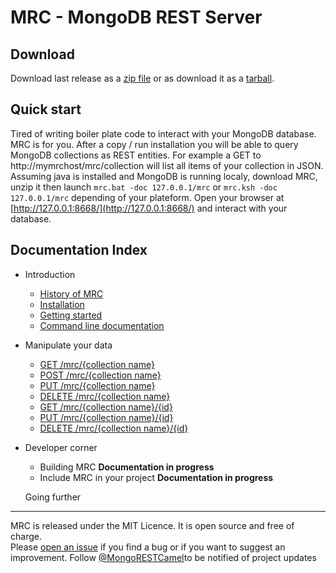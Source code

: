 MRC - MongoDB REST Server
==============================

Download
------------------------------
Download last release as a [zip file](http://padewitte.github.io/mrc/release/mrc-0.0.3.zip) or as download it as a [tarball](http://padewitte.github.io/mrc/release/mrc-0.0.3.tar.gz).

Quick start
-----------------------------
Tired of writing boiler plate code to interact with your MongoDB database. MRC is for you. After a copy / run installation you will be able to query MongoDB collections as REST entities. For example a GET to http://mymrchost/mrc/collection will list all items of your collection in JSON.   
Assuming java is installed and MongoDB is running localy, download MRC, unzip it then launch `mrc.bat -doc 127.0.0.1/mrc` or `mrc.ksh -doc 127.0.0.1/mrc` depending of your plateform. Open your browser at [http://127.0.0.1:8668/](http://127.0.0.1:8668/) and interact with your database.

Documentation Index
-----------------------------------
- Introduction
  - [History of MRC](https://github.com/padewitte/mrc/wiki/Why-MRC-was-create-&%2363;)
  - [Installation](https://github.com/padewitte/mrc/wiki/Installation)
  - [Getting started](https://github.com/padewitte/mrc/wiki/Getting-Started)
  - [Command line documentation](https://github.com/padewitte/mrc/wiki/Command-Line-Options)

- Manipulate your data
  - [GET /mrc/{collection name}](https://github.com/padewitte/mrc/wiki/GET-&%2347;mrc&%2347;%7Bcollection-name%7D)
  - [POST /mrc/{collection name}](https://github.com/padewitte/mrc/wiki/POST-&%2347;mrc&%2347;%7Bcollection-name%7D)
  - [PUT /mrc/{collection name}](https://github.com/padewitte/mrc/wiki/PUT-&%2347;mrc&%2347;%7Bcollection-name%7D)
  - [DELETE /mrc/{collection name}](https://github.com/padewitte/mrc/wiki/DELETE-&%2347;mrc&%2347;%7Bcollection-name%7D) 
  - [GET /mrc/{collection name}/{id}](https://github.com/padewitte/mrc/wiki/GET-&%2347;mrc&%2347;%7Bcollection-name%7D&%2347;%7Bid%7D)
  - [PUT /mrc/{collection name}/{id}](https://github.com/padewitte/mrc/wiki/PUT-&%2347;mrc&%2347;%7Bcollection-name%7D&%2347;%7Bid%7D)
  - [DELETE /mrc/{collection name}/{id}](https://github.com/padewitte/mrc/wiki/DELETE-&%2347;mrc&%2347;%7Bcollection-name%7D&%2347;%7Bid%7D)

- Developer corner
  - Building MRC **Documentation in progress**
  - Include MRC in your project **Documentation in progress**
  
  Going further
----------------------------------
MRC is released under the MIT Licence. It is open source and free of charge.    
Please [open an issue](https://github.com/padewitte/mrc/issue) if you find a bug or if you want to suggest an improvement.
Follow [@MongoRESTCamel](https://twitter.com/MongoRESTCamel)to be notified of project updates</p>
  
